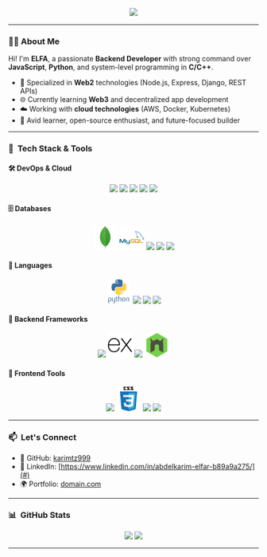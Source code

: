 <p align="center">
  <img src="https://readme-typing-svg.demolab.com?font=Fira+Code&size=22&pause=1000&color=00C896&center=true&vCenter=true&width=600&lines=Hi%2C+I'm+ELFA+-+JS+%26+Python+Backend+Dev;Web2+Specialist+%7C+Now+Studying+Web3;Building+the+Future+of+the+Web+%F0%9F%9A%80" />
</p>

---

### 🧑‍💻 About Me

Hi! I'm **ELFA**, a passionate **Backend Developer** with strong command over **JavaScript**, **Python**, and system-level programming in **C/C++**.

- 🔧 Specialized in **Web2** technologies (Node.js, Express, Django, REST APIs)
- 🌐 Currently learning **Web3** and decentralized app development
- ☁️ Working with **cloud technologies** (AWS, Docker, Kubernetes)
- 🧠 Avid learner, open-source enthusiast, and future-focused builder

---

### 🚀 &nbsp;Tech Stack & Tools

#### 🛠 DevOps & Cloud
<p align="center">
  <img src="https://cdn.jsdelivr.net/gh/devicons/devicon/icons/docker/docker-original.svg" width="50" />
  <img src="https://cdn.jsdelivr.net/gh/devicons/devicon/icons/kubernetes/kubernetes-plain.svg" width="50" />
  <img src="https://cdn.jsdelivr.net/gh/devicons/devicon/icons/amazonwebservices/amazonwebservices-plain-wordmark.svg" width="50" />
  <img src="https://cdn.jsdelivr.net/gh/devicons/devicon/icons/linux/linux-original.svg" width="50" />
  <img src="https://cdn.jsdelivr.net/gh/devicons/devicon/icons/bash/bash-original.svg" width="50" />
</p>

#### 🗄 Databases
<p align="center">
  <img src="https://raw.githubusercontent.com/devicons/devicon/master/icons/mongodb/mongodb-original.svg" width="50" />
  <img src="https://raw.githubusercontent.com/devicons/devicon/master/icons/mysql/mysql-original-wordmark.svg" width="50" />
  <img src="https://cdn.jsdelivr.net/gh/devicons/devicon/icons/postgresql/postgresql-original.svg" width="50" />
  <img src="https://cdn.jsdelivr.net/gh/devicons/devicon/icons/sqlite/sqlite-original.svg" width="50" />
  <img src="https://cdn.jsdelivr.net/gh/devicons/devicon/icons/redis/redis-original.svg" width="50" />
</p>

#### 🧠 Languages
<p align="center">
  <img src="https://raw.githubusercontent.com/devicons/devicon/master/icons/python/python-original-wordmark.svg" width="50" />
  <img src="https://cdn.jsdelivr.net/gh/devicons/devicon/icons/javascript/javascript-original.svg" width="50" />
  <img src="https://cdn.jsdelivr.net/gh/devicons/devicon/icons/c/c-original.svg" width="50" />
  <img src="https://cdn.jsdelivr.net/gh/devicons/devicon/icons/cplusplus/cplusplus-original.svg" width="50" />
</p>

#### 🧰 Backend Frameworks
<p align="center">
  <img src="https://cdn.jsdelivr.net/gh/devicons/devicon/icons/nodejs/nodejs-original-wordmark.svg" width="50" />
  <img src="https://raw.githubusercontent.com/devicons/devicon/master/icons/express/express-original.svg" width="50" />
  <img src="https://cdn.jsdelivr.net/gh/devicons/devicon/icons/django/django-plain.svg" width="50" />
  <img src="https://raw.githubusercontent.com/devicons/devicon/master/icons/nodemon/nodemon-original.svg" width="50" />
</p>

#### 🎨 Frontend Tools
<p align="center">
  <img src="https://cdn.jsdelivr.net/gh/devicons/devicon/icons/html5/html5-original.svg" width="50" />
  <img src="https://raw.githubusercontent.com/devicons/devicon/master/icons/css3/css3-original-wordmark.svg" width="50" />
  <img src="https://cdn.jsdelivr.net/gh/devicons/devicon/icons/bootstrap/bootstrap-original-wordmark.svg" width="50" />
  <img src="https://cdn.jsdelivr.net/gh/devicons/devicon/icons/jquery/jquery-original.svg" width="50" />
</p>

---

### 📫 &nbsp;Let's Connect

- 🔗 GitHub: [karimtz999](https://github.com/karimtz999)
- 💼 LinkedIn: [https://www.linkedin.com/in/abdelkarim-elfar-b89a9a275/](#) 
- 🌍 Portfolio: [domain.com](#) 

---

### 📊 &nbsp;GitHub Stats

<p align="center">
  <img src="https://github-readme-stats.vercel.app/api?username=karimtz999&show_icons=true&theme=tokyonight" width="450"/>
  <img src="https://github-readme-streak-stats.herokuapp.com/?user=karimtz999&theme=tokyonight" width="450"/>
</p>

---

